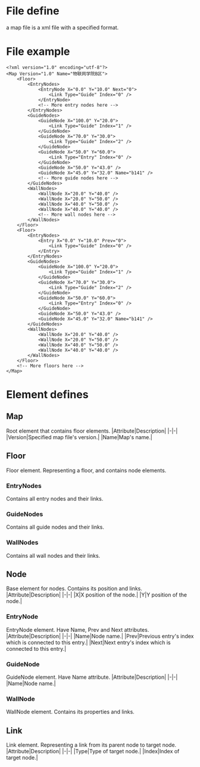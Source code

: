 # File define
a map file is a xml file with a specified format.
# File example
```
<?xml version="1.0" encoding="utf-8"?>
<Map Version="1.0" Name="物联网学院B区">
    <Floor>
        <EntryNodes>
            <EntryNode X="0.0" Y="10.0" Next="0">
                <Link Type="Guide" Index="0" />
            </EntryNode>
            <!-- More entry nodes here -->
        </EntryNodes>
        <GuideNodes>
            <GuideNode X="100.0" Y="20.0">
                <Link Type="Guide" Index="1" />
            </GuideNode>
            <GuideNode X="70.0" Y="30.0">
                <Link Type="Guide" Index="2" />
            </GuideNode>
            <GuideNode X="50.0" Y="60.0">
                <Link Type="Entry" Index="0" />
            </GuideNode>
            <GuideNode X="50.0" Y="43.0" />
            <GuideNode X="45.0" Y="32.0" Name="b141" />
            <!-- More guide nodes here -->
        </GuideNodes>
        <WallNodes>
            <WallNode X="20.0" Y="40.0" />
            <WallNode X="20.0" Y="50.0" />
            <WallNode X="40.0" Y="50.0" />
            <WallNode X="40.0" Y="40.0" />
            <!-- More wall nodes here -->
        </WallNodes>
    </Floor>
    <Floor>
        <EntryNodes>
            <Entry X="0.0" Y="10.0" Prev="0">
                <Link Type="Guide" Index="0" />
            </Entry>
        </EntryNodes>
        <GuideNodes>
            <GuideNode X="100.0" Y="20.0">
                <Link Type="Guide" Index="1" />
            </GuideNode>
            <GuideNode X="70.0" Y="30.0">
                <Link Type="Guide" Index="2" />
            </GuideNode>
            <GuideNode X="50.0" Y="60.0">
                <Link Type="Entry" Index="0" />
            </GuideNode>
            <GuideNode X="50.0" Y="43.0" />
            <GuideNode X="45.0" Y="32.0" Name="b141" />
        </GuideNodes>
        <WallNodes>
            <WallNode X="20.0" Y="40.0" />
            <WallNode X="20.0" Y="50.0" />
            <WallNode X="40.0" Y="50.0" />
            <WallNode X="40.0" Y="40.0" />
        </WallNodes>
    </Floor>
    <!-- More floors here -->
</Map>
```
# Element defines
## Map
Root element that contains floor elements.
|Attribute|Description|
|-|-|
|Version|Specified map file's version.|
|Name|Map's name.|
## Floor
Floor element. Representing a floor, and contains node elements.
### EntryNodes
Contains all entry nodes and their links.
### GuideNodes
Contains all guide nodes and their links.
### WallNodes
Contains all wall nodes and their links.
## Node
Base element for nodes. Contains its position and links.
|Attribute|Description|
|-|-|
|X|X position of the node.|
|Y|Y position of the node.|
### EntryNode
EntryNode element. Have Name, Prev and Next attributes.
|Attribute|Description|
|-|-|
|Name|Node name.|
|Prev|Previous entry's index which is connected to this entry.|
|Next|Next entry's index which is connected to this entry.|
### GuideNode
GuideNode element. Have Name attribute.
|Attribute|Description|
|-|-|
|Name|Node name.|
### WallNode
WallNode element. Contains its properties and links.
## Link
Link element. Representing a link from its parent node to target node.
|Attribute|Description|
|-|-|
|Type|Type of target node.|
|Index|Index of target node.|